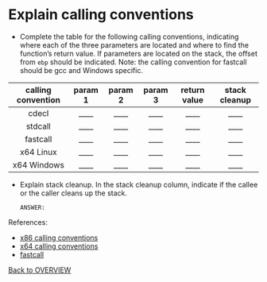 # Explain calling conventions

- Complete the table for the following calling conventions, indicating where each of the three parameters are located and where to find the function’s return value.  If parameters are located on the stack, the offset from `ebp` should be indicated. Note: the calling convention for fastcall should be gcc and Windows specific.

| calling convention | param 1 | param 2 | param 3 | return value | stack cleanup |
|:------------------:|:-------:|:-------:|:-------:|:------------:|:-------------:|
| cdecl | ____ | ____ | ____ | ____ | ____ |
| stdcall | ____ | ____ | ____ | ____ | ____ |
| fastcall | ____ | ____ | ____ | ____ | ____ |
| x64 Linux | ____ | ____ | ____ | ____ | ____ |
| x64 Windows | ____ | ____ | ____ | ____ | ____ |

- Explain stack cleanup.  In the stack cleanup column, indicate if the callee or the caller cleans up the stack.

    ```text
    ANSWER:
    ```


References:

- [x86 calling conventions](https://en.wikibooks.org/wiki/X86_Disassembly/Calling_Conventions)
- [x64 calling conventions](https://en.wikipedia.org/wiki/X86_calling_conventions#Microsoft_x64_calling_convention)
- [fastcall](https://docs.microsoft.com/en-us/cpp/cpp/fastcall?view=vs-2019)

[Back to OVERVIEW](../../README.md)

